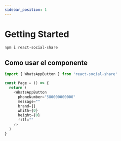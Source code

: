 ```yaml
---
sidebar_position: 1
---
```


# Getting Started

```bash
npm i react-social-share
```

## Como usar el componente

```javascript
import { WhatsAppButton } from 'react-social-share'

const Page = () => {
  return (
    <WhatsAppButton
      phoneNumber="580000000000"
      message=""
      brand={}
      whith={0}
      height={0}
      fill=""
    />
  )
}

```



